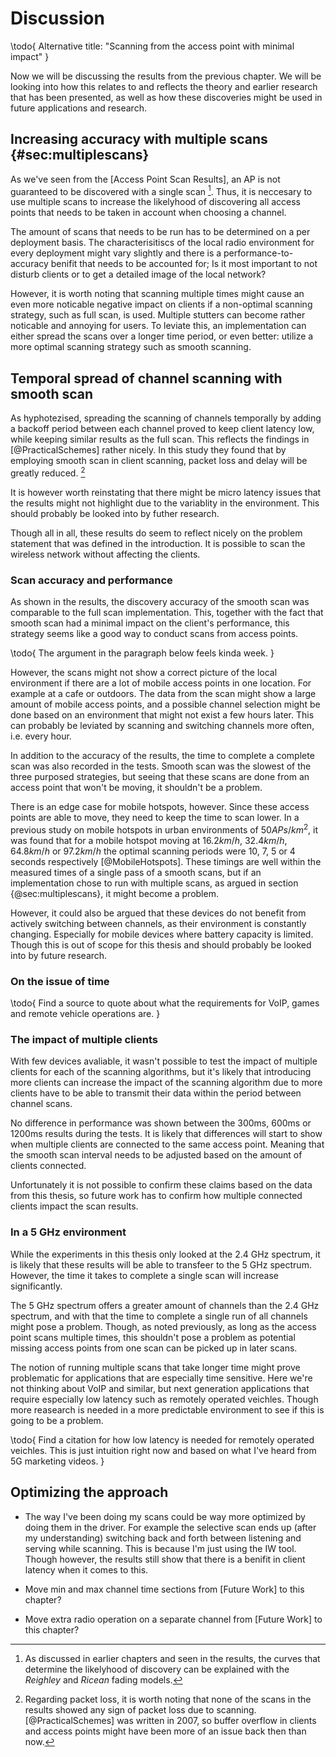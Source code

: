 Discussion
==========

\todo{
    Alternative title: "Scanning from the access point with minimal impact"
}

Now we will be discussing the results from the previous chapter. We will be
looking into how this relates to and reflects the theory and earlier research 
that has been presented, as well as how these discoveries might be used in future
applications and research. 


Increasing accuracy with multiple scans {#sec:multiplescans}
---------------------------------------

As we've seen from the [Access Point Scan Results], an AP is not guaranteed to
be discovered with a single scan [^fading]. Thus, it is neccesary to use multiple 
scans to increase the likelyhood of discovering all access points that needs to
be taken in account when choosing a channel.

[^fading]: As discussed in earlier chapters and seen in the results, the curves 
that determine the likelyhood of discovery can be explained with the _Reighley_ 
and _Ricean_ fading models.

The amount of scans that needs to be run has to be determined on a per deployment
basis. The characterisitiscs of the local radio environment for every deployment
might vary slightly and there is a performance-to-accuracy benifit that needs
to be accounted for; Is it most important to not disturb clients or to get a
detailed image of the local network?

However, it is worth noting that scanning multiple times might cause an even
more noticable negative impact on clients if a non-optimal scanning strategy, 
such as full scan, is used. Multiple stutters can become rather noticable and 
annoying for users. To leviate this, an implementation can either spread the 
scans over a longer time period, or even better: utilize a more optimal scanning 
strategy such as smooth scanning.


Temporal spread of channel scanning with smooth scan
----------------------------------------------------

As hyphotezised, spreading the scanning of channels temporally by adding a
backoff period between each channel proved to keep client latency low, while
keeping similar results as the full scan. This reflects the findings in
[@PracticalSchemes] rather nicely. In this study they found that by employing
smooth scan in client scanning, packet loss and delay will be greatly reduced.
[^noteonpacketloss]

[^noteonpacketloss]: Regarding packet loss, it is worth noting that none of the 
scans in the results showed any sign of packet loss due to scanning.
[@PracticalSchemes] was written in 2007, so buffer overflow in clients and access
points might have been more of an issue back then than now.

It is however worth reinstating that there might be micro latency issues that the
results might not highlight due to the variablity in the environment. This should
probably be looked into by futher research. 

Though all in all, these results do seem to reflect nicely on the problem statement
that was defined in the introduction. It is possible to scan the wireless network
without affecting the clients.

### Scan accuracy and performance

As shown in the results, the discovery accuracy of the smooth scan was comparable
to the full scan implementation. This, together with the fact that smooth scan 
had a minimal impact on the client's performance, this strategy seems like a good 
way to conduct scans from access points.

\todo{
    The argument in the paragraph below feels kinda week.
}

However, the scans might not show a correct picture of the local environment if
there are a lot of mobile access points in one location. For example at a cafe 
or outdoors. The data from the scan might show a large amount of mobile access
points, and a possible channel selection might be done based on an environment
that might not exist a few hours later. This can probably be leviated by scanning
and switching channels more often, i.e. every hour.

In addition to the accuracy of the results, the time to complete a complete scan
was also recorded in the tests. Smooth scan was the slowest of the three purposed
strategies, but seeing that these scans are done from an access point that won't
be moving, it shouldn't be a problem.

There is an edge case for mobile hotspots, however. Since these access points
are able to move, they need to keep the time to scan lower. In a previous study
on mobile hotspots in urban environments of $50 APs/km^2$, it was found that for 
a mobile hotspot moving at $16.2 km/h$, $32.4 km/h$, $64.8 km/h$ or $97.2 km/h$ 
the optimal scanning periods were 10, 7, 5 or 4 seconds respectively 
[@MobileHotspots]. These timings are well within the measured times of a single 
pass of a smooth scans, but if an implementation chose to run with multiple scans,
as argued in section {@sec:multiplescans}, it might become a problem.

However, it could also be argued that these devices do not benefit from actively
switching between channels, as their environment is constantly changing. 
Especially for mobile devices where battery capacity is limited. Though this is
out of scope for this thesis and should probably be looked into by future research.



### On the issue of time

\todo{
    Find a source to quote about what the requirements for VoIP, games and
    remote vehicle operations are.
}


### The impact of multiple clients

With few devices avaliable, it wasn't possible to test the impact of multiple
clients for each of the scanning algorithms, but it's likely that introducing
more clients can increase the impact of the scanning algorithm due to more 
clients have to be able to transmit their data within the period between channel
scans.

No difference in performance was shown between the 300ms, 600ms or 1200ms results
during the tests. It is likely that differences will start to show when multiple
clients are connected to the same access point. Meaning that the smooth scan
interval needs to be adjusted based on the amount of clients connected.

Unfortunately it is not possible to confirm these claims based on the data from
this thesis, so future work has to confirm how multiple connected clients
impact the scan results.


### In a 5 GHz environment

While the experiments in this thesis only looked at the 2.4 GHz spectrum, it is
likely that these results will be able to transfeer to the 5 GHz spectrum.
However, the time it takes to complete a single scan will increase significantly.

The 5 GHz spectrum offers a greater amount of channels than the 2.4 GHz spectrum,
and with that the time to complete a single run of all channels might pose a
problem. Though, as noted previously, as long as the access point scans multiple
times, this shouldn't pose a problem as potential missing access points from one
scan can be picked up in later scans.

The notion of running multiple scans that take longer time might prove
problematic for applications that are especially time sensitive. Here we're not
thinking about VoIP and similar, but next generation applications that require
especially low latency such as remotely operated veichles. Though more reasearch is
needed in a more predictable environment to see if this is going to be a problem.

\todo{
    Find a citation for how low latency is needed for remotely operated veichles.
    This is just intuition right now and based on what I've heard from 5G marketing
    videos.
}


Optimizing the approach
-----------------------

 * The way I've been doing my scans could be way more optimized by
   doing them in the driver. For example the selective scan ends up (after
   my understanding) switching back and forth between listening and serving
   while scanning. This is because I'm just using the IW tool.
   Though however, the results still show that there is a benifit in client
   latency when it comes to this.
  
 * Move min and max channel time sections from [Future Work] to this chapter?
 
 * Move extra radio operation on a separate channel from [Future Work] to
   this chapter?


<!--
In this chapter you discuss the results of your study/project.

 - Is it possible to generalise?
 
 - Make comparisons with other studies
 
 - Are there alternative explanations?
 
 - What are the strong and weak aspects of the paper?
 
 - What are the practical implications?
 
 - Is more research needed?
 
 - Make recommendations (to be applied in practice).
-->


<!--
Critisism
---------
Valid critisism to my approach can be:
    * The variability in my environment
    * The equipment used might not be optimal.
    * The way I've been doing my scans could be way more optimized by
      doing them in the driver. For example the selective scan ends up (after
      my understanding) switching back and forth between listening and serving
      while scanning. This is because I'm just using the IW tool.
      Though however, the results still show that there is a benifit in client
      latency when it comes to this.
-->

<!--

Recomendations
--------------

-->